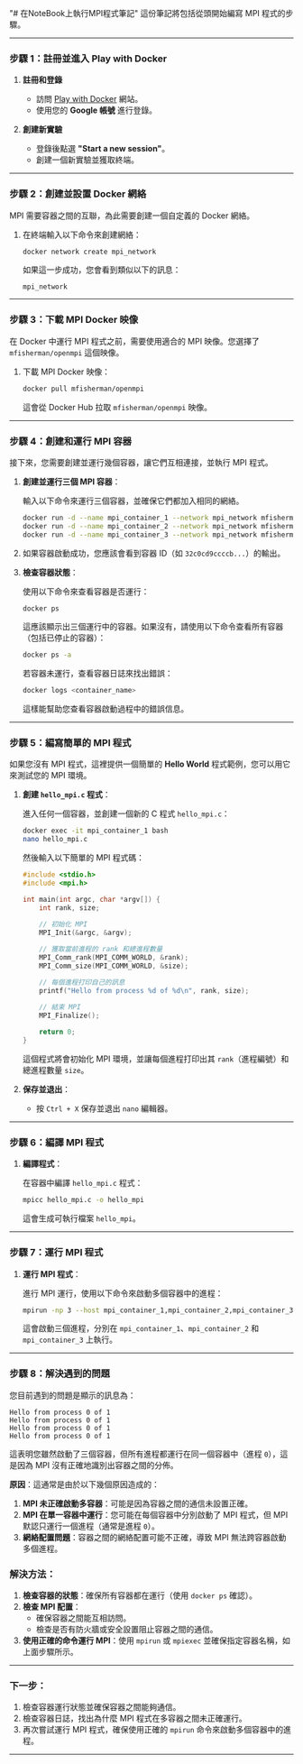"# 在NoteBook上執行MPI程式筆記" 
這份筆記將包括從頭開始編寫 MPI 程式的步驟。

---

### 步驟 1：註冊並進入 Play with Docker
1. **註冊和登錄**
   - 訪問 [Play with Docker](https://labs.play-with-docker.com/) 網站。
   - 使用您的 **Google 帳號** 進行登錄。

2. **創建新實驗**
   - 登錄後點選 **"Start a new session"**。
   - 創建一個新實驗並獲取終端。

---

### 步驟 2：創建並設置 Docker 網絡
MPI 需要容器之間的互聯，為此需要創建一個自定義的 Docker 網絡。

1. 在終端輸入以下命令來創建網絡：

   ```bash
   docker network create mpi_network
   ```

   如果這一步成功，您會看到類似以下的訊息：
   ```
   mpi_network
   ```

---

### 步驟 3：下載 MPI Docker 映像
在 Docker 中運行 MPI 程式之前，需要使用適合的 MPI 映像。您選擇了 `mfisherman/openmpi` 這個映像。

1. 下載 MPI Docker 映像：

   ```bash
   docker pull mfisherman/openmpi
   ```

   這會從 Docker Hub 拉取 `mfisherman/openmpi` 映像。

---

### 步驟 4：創建和運行 MPI 容器
接下來，您需要創建並運行幾個容器，讓它們互相連接，並執行 MPI 程式。

1. **創建並運行三個 MPI 容器**：
   
   輸入以下命令來運行三個容器，並確保它們都加入相同的網絡。

   ```bash
   docker run -d --name mpi_container_1 --network mpi_network mfisherman/openmpi
   docker run -d --name mpi_container_2 --network mpi_network mfisherman/openmpi
   docker run -d --name mpi_container_3 --network mpi_network mfisherman/openmpi
   ```

2. 如果容器啟動成功，您應該會看到容器 ID（如 `32c0cd9ccccb...`）的輸出。

3. **檢查容器狀態**：
   
   使用以下命令來查看容器是否運行：

   ```bash
   docker ps
   ```

   這應該顯示出三個運行中的容器。如果沒有，請使用以下命令查看所有容器（包括已停止的容器）：

   ```bash
   docker ps -a
   ```

   若容器未運行，查看容器日誌來找出錯誤：

   ```bash
   docker logs <container_name>
   ```

   這樣能幫助您查看容器啟動過程中的錯誤信息。

---

### 步驟 5：編寫簡單的 MPI 程式
如果您沒有 MPI 程式，這裡提供一個簡單的 **Hello World** 程式範例，您可以用它來測試您的 MPI 環境。

1. **創建 `hello_mpi.c` 程式**：

   進入任何一個容器，並創建一個新的 C 程式 `hello_mpi.c`：

   ```bash
   docker exec -it mpi_container_1 bash
   nano hello_mpi.c
   ```

   然後輸入以下簡單的 MPI 程式碼：

   ```c
   #include <stdio.h>
   #include <mpi.h>

   int main(int argc, char *argv[]) {
       int rank, size;

       // 初始化 MPI
       MPI_Init(&argc, &argv);
       
       // 獲取當前進程的 rank 和總進程數量
       MPI_Comm_rank(MPI_COMM_WORLD, &rank);
       MPI_Comm_size(MPI_COMM_WORLD, &size);

       // 每個進程打印自己的訊息
       printf("Hello from process %d of %d\n", rank, size);

       // 結束 MPI
       MPI_Finalize();
       
       return 0;
   }
   ```

   這個程式將會初始化 MPI 環境，並讓每個進程打印出其 `rank`（進程編號）和總進程數量 `size`。

2. **保存並退出**：
   - 按 `Ctrl + X` 保存並退出 `nano` 編輯器。

---

### 步驟 6：編譯 MPI 程式
1. **編譯程式**：

   在容器中編譯 `hello_mpi.c` 程式：

   ```bash
   mpicc hello_mpi.c -o hello_mpi
   ```

   這會生成可執行檔案 `hello_mpi`。

---

### 步驟 7：運行 MPI 程式
1. **運行 MPI 程式**：

   進行 MPI 運行，使用以下命令來啟動多個容器中的進程：

   ```bash
   mpirun -np 3 --host mpi_container_1,mpi_container_2,mpi_container_3 ./hello_mpi
   ```

   這會啟動三個進程，分別在 `mpi_container_1`、`mpi_container_2` 和 `mpi_container_3` 上執行。

---

### 步驟 8：解決遇到的問題
您目前遇到的問題是顯示的訊息為：

```
Hello from process 0 of 1
Hello from process 0 of 1
Hello from process 0 of 1
Hello from process 0 of 1
```

這表明您雖然啟動了三個容器，但所有進程都運行在同一個容器中（進程 `0`），這是因為 MPI 沒有正確地識別出容器之間的分佈。

**原因**：這通常是由於以下幾個原因造成的：
1. **MPI 未正確啟動多容器**：可能是因為容器之間的通信未設置正確。
2. **MPI 在單一容器中運行**：您可能在每個容器中分別啟動了 MPI 程式，但 MPI 默認只運行一個進程（通常是進程 `0`）。
3. **網絡配置問題**：容器之間的網絡配置可能不正確，導致 MPI 無法跨容器啟動多個進程。

### 解決方法：
1. **檢查容器的狀態**：確保所有容器都在運行（使用 `docker ps` 確認）。
2. **檢查 MPI 配置**：
   - 確保容器之間能互相訪問。
   - 檢查是否有防火牆或安全設置阻止容器之間的通信。
3. **使用正確的命令運行 MPI**：使用 `mpirun` 或 `mpiexec` 並確保指定容器名稱，如上面步驟所示。

---

### 下一步：
1. 檢查容器運行狀態並確保容器之間能夠通信。
2. 檢查容器日誌，找出為什麼 MPI 程式在多容器之間未正確運行。
3. 再次嘗試運行 MPI 程式，確保使用正確的 `mpirun` 命令來啟動多個容器中的進程。

---
